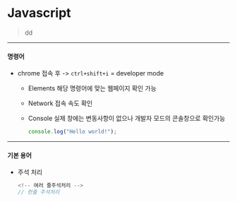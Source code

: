 # Javascript

>
>
>dd

---

#### 명령어

+ chrome 접속 후 -> `ctrl+shift+i` = developer mode

  + Elements 해당 명령어에 맞는 웹페이지 확인 가능

  + Network 접속 속도 확인

  + Console 실제 창에는 변동사항이 없으나 개발자 모드의 콘솔창으로 확인가능

    ```javascript
    console.log("Hello world!");
    ```

    

---

#### 기본 용어

+ 주석 처리

  ```javascript
  <!-- 여러 줄주석처리 -->
  // 한줄 주석처리
  ```

  